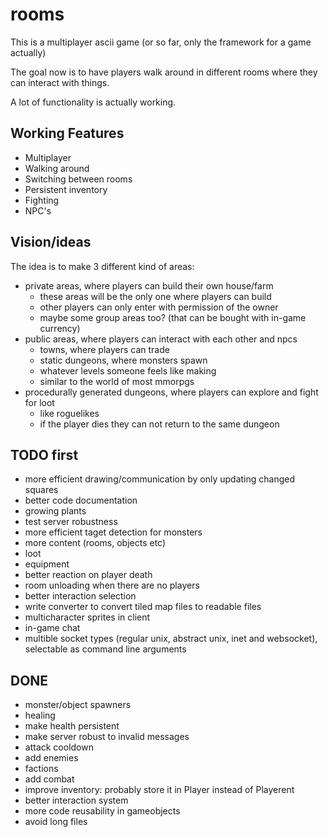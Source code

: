 # rooms

This is a multiplayer ascii game (or so far, only the framework for a game actually)

The goal now is to have players walk around in different rooms where they can interact with things.

A lot of functionality is actually working.

## Working Features

- Multiplayer
- Walking around
- Switching between rooms
- Persistent inventory
- Fighting 
- NPC's


## Vision/ideas

The idea is to make 3 different kind of areas:

- private areas, where players can build their own house/farm
  * these areas will be the only one where players can build
  * other players can only enter with permission of the owner
  * maybe some group areas too? (that can be bought with in-game currency)
- public areas, where players can interact with each other and npcs
  * towns, where players can trade
  * static dungeons, where monsters spawn
  * whatever levels someone feels like making
  * similar to the world of most mmorpgs
- procedurally generated dungeons, where players can explore and fight for loot
  * like roguelikes
  * if the player dies they can not return to the same dungeon

## TODO first

- more efficient drawing/communication by only updating changed squares
- better code documentation
- growing plants
- test server robustness
- more efficient taget detection for monsters
- more content (rooms, objects etc)
- loot
- equipment
- better reaction on player death
- room unloading when there are no players
- better interaction selection
- write converter to convert tiled map files to readable files
- multicharacter sprites in client
- in-game chat
- multible socket types (regular unix, abstract unix, inet and websocket), selectable as command line arguments

## DONE

- monster/object spawners
- healing
- make health persistent
- make server robust to invalid messages
- attack cooldown
- add enemies
- factions
- add combat
- improve inventory: probably store it in Player instead of Playerent
- better interaction system
- more code reusability in gameobjects
- avoid long files
